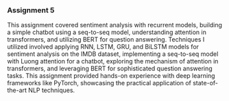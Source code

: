 ### Assignment 5
This assignment covered sentiment analysis with recurrent models, building a simple chatbot using a seq-to-seq model, understanding attention in transformers, and utilizing BERT for question answering. Techniques I utilized involved applying RNN, LSTM, GRU, and BiLSTM models for sentiment analysis on the IMDB dataset, implementing a seq-to-seq model with Luong attention for a chatbot, exploring the mechanism of attention in transformers, and leveraging BERT for sophisticated question answering tasks. This assignment provided hands-on experience with deep learning frameworks like PyTorch, showcasing the practical application of state-of-the-art NLP techniques.